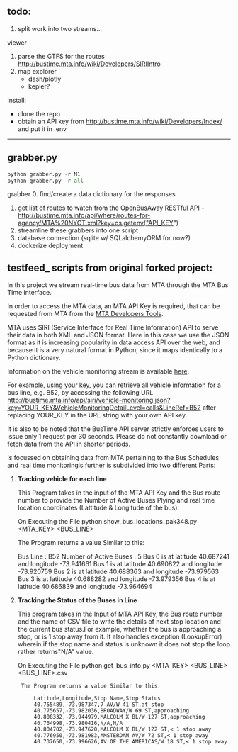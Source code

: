 ## todo:

1. split work into two streams...



viewer
1. parse the GTFS for the routes http://bustime.mta.info/wiki/Developers/SIRIIntro
4. map explorer
    - dash/plotly
    - kepler?

install:
- clone the repo
- obtain an API key from http://bustime.mta.info/wiki/Developers/Index/ and put it in .env


-----

## grabber.py


```python
python grabber.py -r M1
python grabber.py -r all

```
grabber
0. find/create a data dictionary for the responses
1. get list of routes to watch from the OpenBusAway RESTful API
    -http://bustime.mta.info/api/where/routes-for-agency/MTA%20NYCT.xml?key=os.getenv("API_KEY")
2. streamline these grabbers into one script
3. database connection (sqlite w/ SQLalchemyORM for now?)
4. dockerize deployment











## testfeed_ scripts from original forked project:

In this project we stream real-time bus data from MTA through the MTA Bus Time interface. 

In order to access the MTA data, an MTA API Key is required, that can be requested from MTA from the [MTA Developers Tools](http://bustime.mta.info/wiki/Developers/Index).

MTA uses SIRI (Service Interface for Real Time Information) API to serve their data in both XML and JSON format. Here in this case we use the JSON format as it is increasing popularity in data access API over the web, and because it is a very natural format in Python, since it maps identically to a Python dictionary. 

Information on the vehicle monitoring stream is available [here](http://bustime.mta.info/wiki/Developers/SIRIVehicleMonitoring).

For example, using your key, you can retrieve all vehicle information for a bus line, e.g. B52, by accessing the following URL http://bustime.mta.info/api/siri/vehicle-monitoring.json?key=YOUR_KEY&VehicleMonitoringDetailLevel=calls&LineRef=B52 after replacing YOUR_KEY in the URL string with your own API key.

It is also to be noted that the BusTime API server strictly enforces users to issue only 1 request per 30 seconds. Please do not constantly download or fetch data from the API in
shorter periods.


is focussed on obtaining data from MTA pertaining to the Bus Schedules and real time monitoringis further is subdivided into two different Parts:

1. **Tracking vehicle for each line**

    This Program takes in the input of the MTA API Key and the Bus route number to provide the Number of Active Buses Plying and real time location coordinates (Lattitude & Longitude of the bus).
    
    On Executing the File python show_bus_locations_pak348.py <MTA_KEY> <BUS_LINE>
    
    The Program returns a value Similar to this:
    
      Bus Line : B52
        Number of Active Buses : 5
        Bus 0 is at latitude 40.687241 and longitude -73.941661
        Bus 1 is at latitude 40.690822 and longitude -73.920759
        Bus 2 is at latitude 40.688363 and longitude -73.979563
        Bus 3 is at latitude 40.688282 and longitude -73.979356
        Bus 4 is at latitude 40.686839 and longitude -73.964694
      
2. **Tracking the Status of the Buses in Line**

    This program takes in the Input of MTA API Key, the Bus route number and the name of CSV file to write the details of next stop location and the current bus status.For example, whether the bus is approaching a stop, or is 1 stop away from it. It also handles exception (LookupError) wherein if the stop name and status is unknown it does not stop the loop rather returns"N/A" value.
    
    On Executing the File python get_bus_info.py <MTA_KEY> <BUS_LINE> <BUS_LINE>.csv
    
        The Program returns a value Similar to this:
        
            Latitude,Longitude,Stop Name,Stop Status
            40.755489,-73.987347,7 AV/W 41 ST,at stop
            40.775657,-73.982036,BROADWAY/W 69 ST,approaching
            40.808332,-73.944979,MALCOLM X BL/W 127 ST,approaching
            40.764998,-73.980416,N/A,N/A
            40.804702,-73.947620,MALCOLM X BL/W 122 ST,< 1 stop away
            40.776950,-73.981983,AMSTERDAM AV/W 72 ST,< 1 stop away
            40.737650,-73.996626,AV OF THE AMERICAS/W 18 ST,< 1 stop away
            
